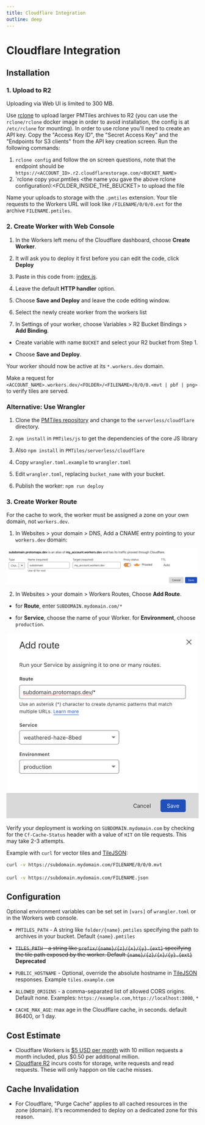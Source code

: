 ```yaml
---
title: Cloudflare Integration
outline: deep
---
```


# Cloudflare Integration

## Installation

### 1. Upload to R2

Uploading via Web UI is limited to 300 MB.

Use [rclone](https://rclone.org/downloads/) to upload larger PMTiles archives to R2 (you can use the `rclone/rclone` docker image in order to avoid installation, the config is at `/etc/rclone` for mounting). 
In order to use rclone you'll need to create an API key. Copy the "Access Key ID", the "Secret Access Key" and the "Endpoints for S3 clients" from the API key creation screen.
Run the following commands:
1. `rclone config` and follow the on screen questions, note that the endpoint should be `https://<ACCOUNT_ID>.r2.cloudflarestorage.com/<BUCKET_NAME>`
2. `rclone copy your.pmtiles <the name you gave the above rclone configuration):<FOLDER_INSIDE_THE_BEUCKET> to upload the file

Name your uploads to storage with the `.pmtiles` extension. Your tile requests to the Workers URL will look like `/FILENAME/0/0/0.ext` for the archive `FILENAME.pmtiles`.

### 2. Create Worker with Web Console

1. In the Workers left menu of the Cloudflare dashboard, choose **Create Worker**.

2. It will ask you to deploy it first before you can edit the code, click **Deploy**

3. Paste in this code from: [index.js](https://protomaps.github.io/PMTiles/index.js).

4. Leave the default **HTTP handler** option.

5. Choose **Save and Deploy** and leave the code editing window.
  
6. Select the newly create worker from the workers list

7. In Settings of your worker, choose Variables > R2 Bucket Bindings > **Add Binding**.

  * Create variable with name `BUCKET` and select your R2 bucket from Step 1.

  * Choose **Save and Deploy**.


Your worker should now be active at its `*.workers.dev` domain. 

Make a request for `<ACCOUNT_NAME>.workers.dev/<FOLDER>/<FILENAME>/0/0/0.<mvt | pbf | png>` to verify tiles are served.

### Alternative: Use Wrangler

1. Clone the [PMTiles repository](https://github.com/protomaps/PMTiles) and change to the `serverless/cloudflare` directory.

2. `npm install` in `PMTiles/js` to get the dependencies of the core JS library

3. Also `npm install` in `PMTiles/serverless/cloudflare`

4. Copy `wrangler.toml.example` to `wrangler.toml`

5. Edit `wrangler.toml`, replacing `bucket_name` with your bucket.

6. Publish the worker: `npm run deploy`

### 3. Create Worker Route

For the cache to work, the worker must be assigned a zone on your own domain, not `workers.dev`.

1. In Websites > your domain > DNS, Add a CNAME entry pointing to your `workers.dev` domain:

![cloudflare image](./cloudflare_1.png)

2. In Websites > your domain > Workers Routes, Choose **Add Route**.

  * for **Route**, enter `SUBDOMAIN.mydomain.com/*`

  * for **Service**, choose the name of your Worker. for **Environment**, choose `production`.

![cloudflare image](./cloudflare_2.png)

Verify your deployment is working on `SUBDOMAIN.mydomain.com` by checking for the `Cf-Cache-Status` header with a value of `HIT` on tile requests. This may take 2-3 attempts.

Example with `curl` for vector tiles and [TileJSON](https://github.com/mapbox/tilejson-spec):

```bash
curl -v https://subdomain.mydomain.com/FILENAME/0/0/0.mvt

curl -v https://subdomain.mydomain.com/FILENAME.json
```

## Configuration

Optional environment variables can be set set in `[vars]` of `wrangler.toml` or in the Workers web console.

* `PMTILES_PATH` - A string like `folder/{name}.pmtiles` specifying the path to archives in your bucket. Default `{name}.pmtiles`

* ~~`TILES_PATH` - a string like `prefix/{name}/{z}/{x}/{y}.{ext}` specifying the tile path exposed by the worker. Default `{name}/{z}/{x}/{y}.{ext}`~~ **Deprecated**

* `PUBLIC_HOSTNAME` - Optional, override the absolute hostname in [TileJSON](https://github.com/mapbox/tilejson-spec) responses. Example `tiles.example.com`

* `ALLOWED_ORIGINS` - a comma-separated list of allowed CORS origins. Default none. Examples: `https://example.com,https://localhost:3000`, `*`

* `CACHE_MAX_AGE`: max age in the Cloudflare cache, in seconds. default 86400, or 1 day.

## Cost Estimate

* Cloudflare Workers is [$5 USD per month](https://developers.cloudflare.com/workers/platform/pricing) with 10 million requests a month included, plus $0.50 per additional million.
* [Cloudflare R2](https://blog.cloudflare.com/introducing-r2-object-storage/) incurs costs for storage, write requests and read requests. These will only happon on tile cache misses.

## Cache Invalidation

* For Cloudflare, "Purge Cache" applies to all cached resources in the zone (domain). It's recommended to deploy on a dedicated zone for this reason.
